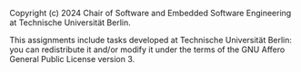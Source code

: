 Copyright (c) 2024 Chair of Software and Embedded Software Engineering at Technische Universität Berlin.

This assignments include tasks developed at Technische Universität Berlin: you can redistribute it and/or modify it under the terms of the GNU Affero General Public License version 3.
